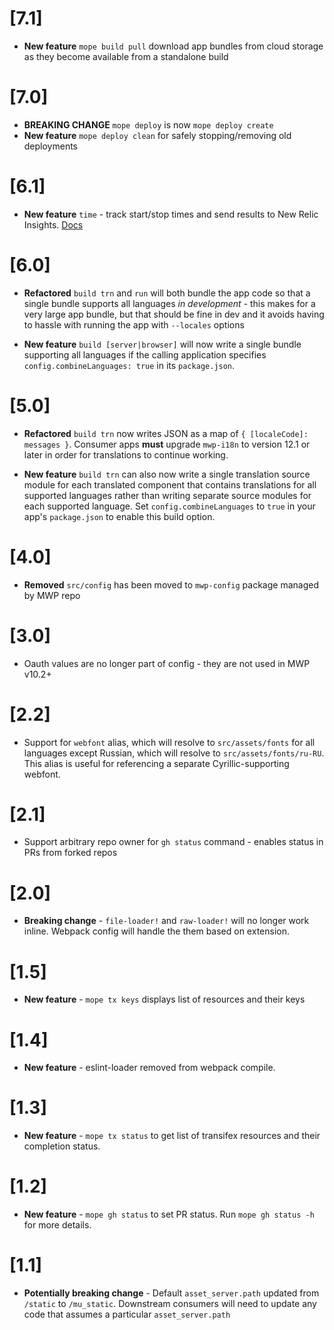 # [7.1]

* **New feature** `mope build pull` download app bundles from cloud storage as
  they become available from a standalone build

# [7.0]

* **BREAKING CHANGE** `mope deploy` is now `mope deploy create`
* **New feature** `mope deploy clean` for safely stopping/removing old deployments

# [6.1]

* **New feature** `time` - track start/stop times and send results to New Relic
  Insights. [Docs](docs/time.md)

# [6.0]

* **Refactored** `build trn` and `run` will both bundle the app code so that a
  single bundle supports all languages _in development_ - this makes for a very
  large app bundle, but that should be fine in dev and it avoids having to
  hassle with running the app with `--locales` options

* **New feature** `build [server|browser]` will now write a single bundle
  supporting all languages if the calling application specifies
  `config.combineLanguages: true` in its `package.json`.

# [5.0]

* **Refactored** `build trn` now writes JSON as a map of
  `{ [localeCode]: messages }`. Consumer apps **must** upgrade `mwp-i18n` to
  version 12.1 or later in order for translations to continue working.

* **New feature** `build trn` can also now write a single translation source
  module for each translated component that contains translations for all
  supported languages rather than writing separate source modules for each
  supported language. Set `config.combineLanguages` to `true` in your app's
  `package.json` to enable this build option.

# [4.0]

* **Removed** `src/config` has been moved to `mwp-config` package managed by
  MWP repo

# [3.0]

* Oauth values are no longer part of config - they are not used in MWP v10.2+

# [2.2]

* Support for `webfont` alias, which will resolve to `src/assets/fonts` for all
  languages except Russian, which will resolve to `src/assets/fonts/ru-RU`. This
  alias is useful for referencing a separate Cyrillic-supporting webfont.

# [2.1]

* Support arbitrary repo owner for `gh status` command - enables status in PRs
  from forked repos

# [2.0]

* **Breaking change** - `file-loader!` and `raw-loader!` will no longer work inline.
  Webpack config will handle the them based on extension.

# [1.5]

* **New feature** - `mope tx keys` displays list of resources and their keys

# [1.4]

* **New feature** - eslint-loader removed from webpack compile.

# [1.3]

* **New feature** - `mope tx status` to get list of transifex resources and
  their completion status.

# [1.2]

* **New feature** - `mope gh status` to set PR status. Run `mope gh status -h`
  for more details.

# [1.1]

* **Potentially breaking change** - Default `asset_server.path` updated from
  `/static` to `/mu_static`. Downstream consumers will need to update any code
  that assumes a particular `asset_server.path`
